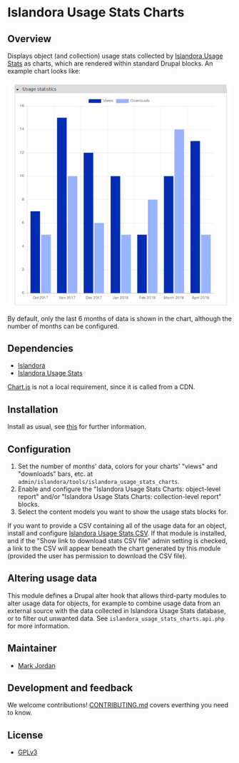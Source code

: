 # Islandora Usage Stats Charts

## Overview

Displays object (and collection) usage stats collected by [Islandora Usage Stats](https://github.com/Islandora/islandora_usage_stats) as charts, which are rendered within standard Drupal blocks. An example chart looks like:

![Example chart](usage_stats_example.png)

By default, only the last 6 months of data is shown in the chart, although the number of months can be configured.

## Dependencies

* [Islandora](https://github.com/Islandora/islandora)
* [Islandora Usage Stats](https://github.com/Islandora/islandora_usage_stats)

[Chart.js](http://www.chartjs.org/) is not a local requirement, since it is called from a CDN.

## Installation

Install as usual, see [this](https://drupal.org/documentation/install/modules-themes/modules-7) for further information.

## Configuration

1. Set the number of months' data, colors for your charts' "views" and "downloads" bars, etc. at `admin/islandora/tools/islandora_usage_stats_charts`.
1. Enable and configure the "Islandora Usage Stats Charts: object-level report" and/or "Islandora Usage Stats Charts: collection-level report" blocks.
1. Select the content models you want to show the usage stats blocks for.

If you want to provide a CSV containing all of the usage data for an object, install and configure [Islandora Usage Stats CSV](https://github.com/mjordan/islandora_usage_stats_csv). If that module is installed, and if the "Show link to download stats CSV file" admin setting is checked, a link to the CSV will appear beneath the chart generated by this module (provided the user has permission to download the CSV file).

## Altering usage data

This module defines a Drupal alter hook that allows third-party modules to alter usage data for objects, for example to combine usage data from an external source with the data collected in Islandora Usage Stats database, or to filter out unwanted data. See `islandora_usage_stats_charts.api.php` for more information.

## Maintainer

* [Mark Jordan](https://github.com/mjordan)

## Development and feedback

We welcome contributions! [CONTRIBUTING.md](CONTRIBUTING.md) covers everthing you need to know.

## License

* [GPLv3](http://www.gnu.org/licenses/gpl-3.0.txt)
